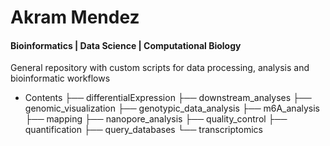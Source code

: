 # Akram Mendez
#### Bioinformatics | Data Science | Computational Biology
General repository with custom scripts for data processing, analysis and bioinformatic workflows

- Contents
├── differentialExpression
├── downstream_analyses
├── genomic_visualization
├── genotypic_data_analysis
├── m6A_analysis
├── mapping
├── nanopore_analysis
├── quality_control
├── quantification
├── query_databases
└── transcriptomics

